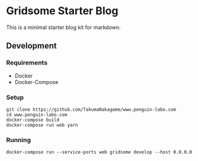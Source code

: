 # Gridsome Starter Blog

This is a minimal starter blog kit for markdown.

## Development
### Requirements
- Docker
- Docker-Compose

### Setup
```
git clone https://github.com/TakumaNakagame/www.penguin-labo.com
cd www.penguin-labo.com
docker-compose build
docker-compose run web yarn
```

### Running
```
docker-compose run --service-ports web gridsome develop --host 0.0.0.0
```
